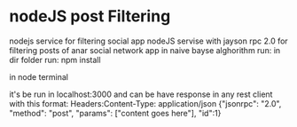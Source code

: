 # nodeJS post Filtering
nodejs service for filtering social app
nodeJS servise with jayson rpc 2.0 for filtering posts of anar social network app in naive bayse alghorithm run: in dir folder run: npm install

in node terminal

it's be run in localhost:3000 and can be have response in any rest client with this format: Headers:Content-Type: application/json {"jsonrpc": "2.0", "method": "post", "params": ["content goes here"], "id":1}
